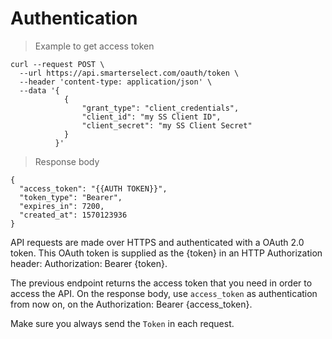 # Authentication

> Example to get access token

```shell
curl --request POST \
  --url https://api.smarterselect.com/oauth/token \
  --header 'content-type: application/json' \
  --data '{
          	{
                "grant_type": "client_credentials",
                "client_id": "my SS Client ID",
                "client_secret": "my SS Client Secret"
            }
          }'
```

> Response body

```shell
{
  "access_token": "{{AUTH TOKEN}}",
  "token_type": "Bearer",
  "expires_in": 7200,
  "created_at": 1570123936
}
```

API requests are made over HTTPS and authenticated with a OAuth 2.0 token. This OAuth token is supplied as the {token} in an HTTP Authorization header: Authorization: Bearer {token}.

The previous endpoint returns the access token that you need in order to access the API. On the response body, use `access_token` as authentication from now on, on the Authorization: Bearer {access_token}.

<aside class="notice">
  Make sure you always send the  <code>Token</code> in each request.
</aside>
